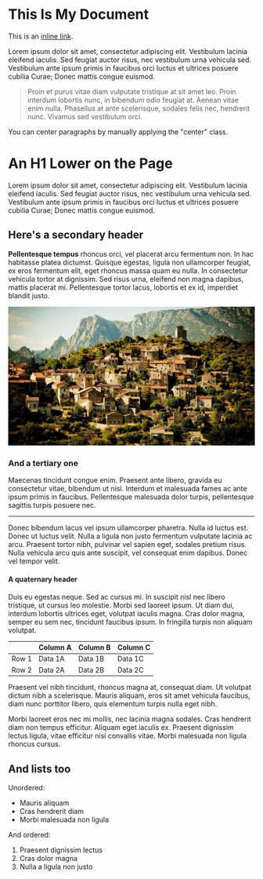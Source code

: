 # This Is My Document

This is an <a href="http://zombo.com">inline link</a>.

Lorem ipsum dolor sit amet, consectetur adipiscing elit. Vestibulum lacinia eleifend iaculis. Sed feugiat auctor risus, nec vestibulum urna vehicula sed. Vestibulum ante ipsum primis in faucibus orci luctus et ultrices posuere cubilia Curae; Donec mattis congue euismod.

> Proin et purus vitae diam vulputate tristique at sit amet leo. Proin interdum lobortis nunc, in bibendum odio feugiat at. Aenean vitae enim nulla. Phasellus at ante scelerisque, sodales felis nec, hendrerit nunc. Vivamus sed vestibulum orci.

<p class="center">
  You can center paragraphs by manually applying the "center" class.
</p>

# An H1 Lower on the Page

Lorem ipsum dolor sit amet, consectetur adipiscing elit. Vestibulum lacinia eleifend iaculis. Sed feugiat auctor risus, nec vestibulum urna vehicula sed. Vestibulum ante ipsum primis in faucibus orci luctus et ultrices posuere cubilia Curae; Donec mattis congue euismod.

## Here's a secondary header

**Pellentesque tempus** rhoncus orci, vel placerat arcu fermentum non. In hac habitasse platea dictumst. Quisque egestas, ligula non ullamcorper feugiat, ex eros fermentum elit, eget rhoncus massa quam eu nulla. In consectetur vehicula tortor at dignissim. Sed risus urna, eleifend non magna dapibus, mattis placerat mi. Pellentesque tortor lacus, lobortis et ex id, imperdiet blandit justo.

<img src="example/village.jpg">

<div class="section-break"></div>

### And a tertiary one

Maecenas tincidunt congue enim. Praesent ante libero, gravida eu consectetur vitae, bibendum ut nisi. Interdum et malesuada fames ac ante ipsum primis in faucibus. Pellentesque malesuada dolor turpis, pellentesque sagittis turpis posuere nec.

----

Donec bibendum lacus vel ipsum ullamcorper pharetra. Nulla id luctus est. Donec ut luctus velit. Nulla a ligula non justo fermentum vulputate lacinia ac arcu. Praesent tortor nibh, pulvinar vel sapien eget, sodales pretium risus. Nulla vehicula arcu quis ante suscipit, vel consequat enim dapibus. Donec vel tempor velit.

#### A quaternary header
Duis eu egestas neque. Sed ac cursus mi. In suscipit nisl nec libero tristique, ut cursus leo molestie. Morbi sed laoreet ipsum. Ut diam dui, interdum lobortis ultrices eget, volutpat iaculis magna. Cras dolor magna, semper eu sem nec, tincidunt faucibus ipsum. In fringilla turpis non aliquam volutpat.

|       | Column A | Column B | Column C |
| ----- | -------- | -------- | -------- |
| Row 1 | Data 1A  | Data 1B  | Data 1C  |
| Row 2 | Data 2A  | Data 2B  | Data 2C  |

Praesent vel nibh tincidunt, rhoncus magna at, consequat diam. Ut volutpat dictum nibh a scelerisque. Mauris aliquam, eros sit amet vehicula faucibus, diam nunc porttitor libero, quis elementum turpis nulla eget nibh.

Morbi laoreet eros nec mi mollis, nec lacinia magna sodales. Cras hendrerit diam non tempus efficitur. Aliquam eget iaculis ex. Praesent dignissim lectus ligula, vitae efficitur nisi convallis vitae. Morbi malesuada non ligula rhoncus cursus.

## And lists too

Unordered:

* Mauris aliquam
* Cras hendrerit diam
* Morbi malesuada non ligula

And ordered:

1. Praesent dignissim lectus
2. Cras dolor magna
3. Nulla a ligula non justo


